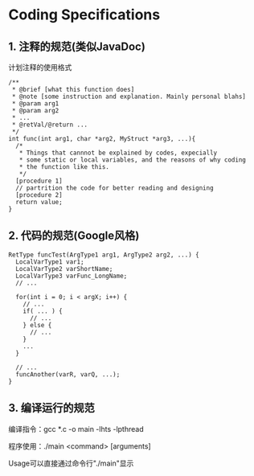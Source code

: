 # Coding Specifications


## 1. 注释的规范(类似JavaDoc)
计划注释的使用格式
```
/**
 * @brief [what this function does]
 * @note [some instruction and explanation. Mainly personal blahs]
 * @param arg1
 * @param arg2
 * ...
 * @retVal/@return ...
 */
int func(int arg1, char *arg2, MyStruct *arg3, ...){
  /*
   * Things that cannnot be explained by codes, expecially
   * some static or local variables, and the reasons of why coding
   * the function like this. 
   */
  [procedure 1]
  // partrition the code for better reading and designing
  [procedure 2]
  return value;
}
```
## 2. 代码的规范(Google风格)
```
RetType funcTest(ArgType1 arg1, ArgType2 arg2, ...) {
  LocalVarType1 var1;
  LocalVarType2 varShortName;
  LocalVarType3 varFunc_LongName;
  // ...
  
  for(int i = 0; i < argX; i++) {
    // ...
    if( ... ) {
      // ...
    } else {
      // ...
    }
    ...
  }
  
  // ...
  funcAnother(varR, varQ, ...);
}
```

## 3. 编译运行的规范

编译指令：gcc *.c -o main -lhts -lpthread

程序使用：./main \<command\> \[arguments\]

Usage可以直接通过命令行"./main"显示